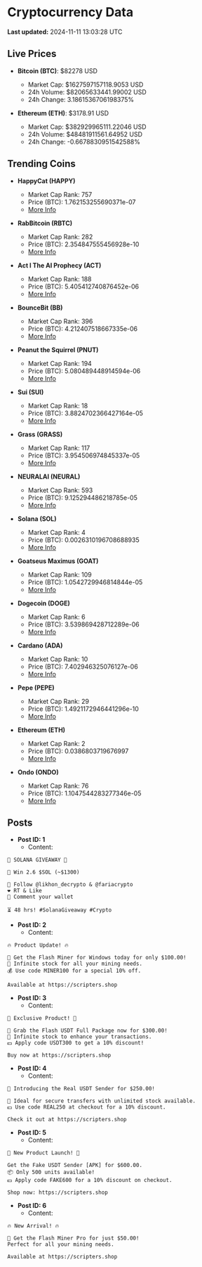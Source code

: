 # Cryptocurrency Data

**Last updated:** 2024-11-11 13:03:28 UTC

## Live Prices
- **Bitcoin (BTC)**: $82278 USD
  - Market Cap: $1627597157118.9053 USD
  - 24h Volume: $82065633441.99002 USD
  - 24h Change: 3.1861536706198375%

- **Ethereum (ETH)**: $3178.91 USD
  - Market Cap: $382929965111.22046 USD
  - 24h Volume: $48481911561.64952 USD
  - 24h Change: -0.6678830951542588%

## Trending Coins
- **HappyCat (HAPPY)**
  - Market Cap Rank: 757
  - Price (BTC): 1.762153255690371e-07
  - [More Info](https://www.coingecko.com/en/coins/happycat)

- **RabBitcoin (RBTC)**
  - Market Cap Rank: 282
  - Price (BTC): 2.354847555456928e-10
  - [More Info](https://www.coingecko.com/en/coins/rabbitcoin)

- **Act I The AI Prophecy (ACT)**
  - Market Cap Rank: 188
  - Price (BTC): 5.405412740876452e-06
  - [More Info](https://www.coingecko.com/en/coins/act-i-the-ai-prophecy)

- **BounceBit (BB)**
  - Market Cap Rank: 396
  - Price (BTC): 4.212407518667335e-06
  - [More Info](https://www.coingecko.com/en/coins/bouncebit)

- **Peanut the Squirrel (PNUT)**
  - Market Cap Rank: 194
  - Price (BTC): 5.080489448914594e-06
  - [More Info](https://www.coingecko.com/en/coins/peanut-the-squirrel)

- **Sui (SUI)**
  - Market Cap Rank: 18
  - Price (BTC): 3.8824702366427164e-05
  - [More Info](https://www.coingecko.com/en/coins/sui)

- **Grass (GRASS)**
  - Market Cap Rank: 117
  - Price (BTC): 3.954506974845337e-05
  - [More Info](https://www.coingecko.com/en/coins/grass)

- **NEURALAI (NEURAL)**
  - Market Cap Rank: 593
  - Price (BTC): 9.125294486218785e-05
  - [More Info](https://www.coingecko.com/en/coins/neuralai)

- **Solana (SOL)**
  - Market Cap Rank: 4
  - Price (BTC): 0.0026310196708688935
  - [More Info](https://www.coingecko.com/en/coins/solana)

- **Goatseus Maximus (GOAT)**
  - Market Cap Rank: 109
  - Price (BTC): 1.0542729946814844e-05
  - [More Info](https://www.coingecko.com/en/coins/goatseus-maximus)

- **Dogecoin (DOGE)**
  - Market Cap Rank: 6
  - Price (BTC): 3.539869428712289e-06
  - [More Info](https://www.coingecko.com/en/coins/dogecoin)

- **Cardano (ADA)**
  - Market Cap Rank: 10
  - Price (BTC): 7.402946325076127e-06
  - [More Info](https://www.coingecko.com/en/coins/cardano)

- **Pepe (PEPE)**
  - Market Cap Rank: 29
  - Price (BTC): 1.4921172946441296e-10
  - [More Info](https://www.coingecko.com/en/coins/pepe)

- **Ethereum (ETH)**
  - Market Cap Rank: 2
  - Price (BTC): 0.0386803719676997
  - [More Info](https://www.coingecko.com/en/coins/ethereum)

- **Ondo (ONDO)**
  - Market Cap Rank: 76
  - Price (BTC): 1.1047544283277346e-05
  - [More Info](https://www.coingecko.com/en/coins/ondo)

## Posts
- **Post ID: 1**
  - Content:
```
🚀 SOLANA GIVEAWAY 🚀

🎁 Win 2.6 $SOL (~$1300)

🤝 Follow @likhon_decrypto & @fariacrypto
❤️ RT & Like
💬 Comment your wallet

⏳ 48 hrs! #SolanaGiveaway #Crypto
```

- **Post ID: 2**
  - Content:
```
🔥 Product Update! 🔥

🚀 Get the Flash Miner for Windows today for only $100.00!
🔋 Infinite stock for all your mining needs.
💰 Use code MINER100 for a special 10% off.

Available at https://scripters.shop
```

- **Post ID: 3**
  - Content:
```
🎁 Exclusive Product! 🎁

💸 Grab the Flash USDT Full Package now for $300.00!
🎉 Infinite stock to enhance your transactions.
💵 Apply code USDT300 to get a 10% discount!

Buy now at https://scripters.shop
```

- **Post ID: 4**
  - Content:
```
💎 Introducing the Real USDT Sender for $250.00!

💼 Ideal for secure transfers with unlimited stock available.
💵 Use code REAL250 at checkout for a 10% discount.

Check it out at https://scripters.shop
```

- **Post ID: 5**
  - Content:
```
🚀 New Product Launch! 🚀

Get the Fake USDT Sender [APK] for $600.00.
📦 Only 500 units available!
💵 Apply code FAKE600 for a 10% discount on checkout.

Shop now: https://scripters.shop
```

- **Post ID: 6**
  - Content:
```
🔥 New Arrival! 🔥

💸 Get the Flash Miner Pro for just $50.00!
Perfect for all your mining needs.

Available at https://scripters.shop
```

